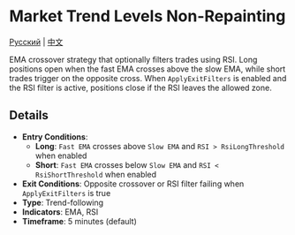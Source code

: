# Market Trend Levels Non-Repainting
[Русский](README_ru.md) | [中文](README_cn.md)

EMA crossover strategy that optionally filters trades using RSI. Long positions open when the fast EMA crosses above the slow EMA, while short trades trigger on the opposite cross. When `ApplyExitFilters` is enabled and the RSI filter is active, positions close if the RSI leaves the allowed zone.

## Details

- **Entry Conditions**:
  - **Long**: `Fast EMA` crosses above `Slow EMA` and `RSI > RsiLongThreshold` when enabled
  - **Short**: `Fast EMA` crosses below `Slow EMA` and `RSI < RsiShortThreshold` when enabled
- **Exit Conditions**: Opposite crossover or RSI filter failing when `ApplyExitFilters` is true
- **Type**: Trend-following
- **Indicators**: EMA, RSI
- **Timeframe**: 5 minutes (default)
